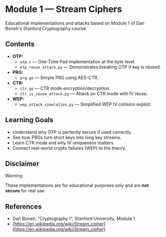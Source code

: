 # Module 1 — Stream Ciphers

Educational implementations and attacks based on Module 1 of Dan Boneh's Stanford Cryptography course.

## Contents

- **OTP:**
  - `otp.c` — One-Time Pad implementation at the byte level.
  - `otp_reuse_attack.py` — Demonstrates breaking OTP if key is reused.
- **PRG:**
  - `prg.go` — Simple PRG using AES-CTR.
- **CTR:**
  - `ctr.go` — CTR mode encryption/decryption.
  - `ctr_iv_reuse_attack.py` — Attack on CTR mode with IV reuse.
- **WEP:**
  - `wep_attack_simulation.py` — Simplified WEP IV collision exploit.

## Learning Goals

- Understand why OTP is perfectly secure if used correctly.
- See how PRGs turn short keys into long key streams.
- Learn CTR mode and why IV uniqueness matters.
- Connect real-world crypto failures (WEP) to the theory.

## Disclaimer

> [!WARNING]
> These implementations are for educational purposes only and are **not secure** for real use.

## References

- Dan Boneh, "Cryptography I", Stanford University, Module 1
- [https://en.wikipedia.org/wiki/Stream_cipher](https://en.wikipedia.org/wiki/Stream_cipher)
